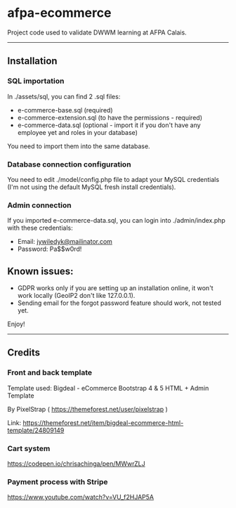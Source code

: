 # afpa-ecommerce

Project code used to validate DWWM learning at AFPA Calais.

---

## Installation

### SQL importation

In ./assets/sql, you can find 2 .sql files:

- e-commerce-base.sql (required)
- e-commerce-extension.sql (to have the permissions - required)
- e-commerce-data.sql (optional - import it if you don't have any employee yet and roles in your database)

You need to import them into the same database.

### Database connection configuration

You need to edit ./model/config.php file to adapt your MySQL credentials (I'm not using the default MySQL fresh install credentials).

### Admin connection

If you imported e-commerce-data.sql, you can login into ./admin/index.php with these credentials:

- Email: jywiledyk@mailinator.com
- Password: Pa$$w0rd!

## Known issues:

- GDPR works only if you are setting up an installation online, it won't work locally (GeoIP2 don't like 127.0.0.1).
- Sending email for the forgot password feature should work, not tested yet.

Enjoy!

---

## Credits

### Front and back template

Template used: Bigdeal - eCommerce Bootstrap 4 & 5 HTML + Admin Template

By PixelStrap ( https://themeforest.net/user/pixelstrap )

Link: https://themeforest.net/item/bigdeal-ecommerce-html-template/24809149

### Cart system

https://codepen.io/chrisachinga/pen/MWwrZLJ

### Payment process with Stripe

https://www.youtube.com/watch?v=VU_f2HJAP5A